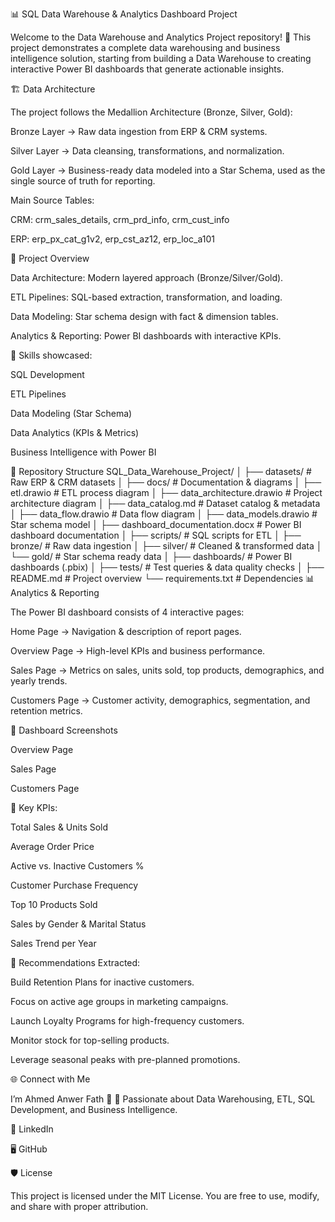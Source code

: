 📊 SQL Data Warehouse & Analytics Dashboard Project

Welcome to the Data Warehouse and Analytics Project repository! 🚀
This project demonstrates a complete data warehousing and business intelligence solution, starting from building a Data Warehouse to creating interactive Power BI dashboards that generate actionable insights.

🏗️ Data Architecture

The project follows the Medallion Architecture (Bronze, Silver, Gold):

Bronze Layer → Raw data ingestion from ERP & CRM systems.

Silver Layer → Data cleansing, transformations, and normalization.

Gold Layer → Business-ready data modeled into a Star Schema, used as the single source of truth for reporting.

Main Source Tables:

CRM: crm_sales_details, crm_prd_info, crm_cust_info

ERP: erp_px_cat_g1v2, erp_cst_az12, erp_loc_a101

📖 Project Overview

Data Architecture: Modern layered approach (Bronze/Silver/Gold).

ETL Pipelines: SQL-based extraction, transformation, and loading.

Data Modeling: Star schema design with fact & dimension tables.

Analytics & Reporting: Power BI dashboards with interactive KPIs.

🎯 Skills showcased:

SQL Development

ETL Pipelines

Data Modeling (Star Schema)

Data Analytics (KPIs & Metrics)

Business Intelligence with Power BI

📂 Repository Structure
SQL_Data_Warehouse_Project/
│
├── datasets/                           # Raw ERP & CRM datasets
│
├── docs/                               # Documentation & diagrams
│   ├── etl.drawio                      # ETL process diagram
│   ├── data_architecture.drawio        # Project architecture diagram
│   ├── data_catalog.md                 # Dataset catalog & metadata
│   ├── data_flow.drawio                # Data flow diagram
│   ├── data_models.drawio              # Star schema model
│   ├── dashboard_documentation.docx    # Power BI dashboard documentation
│
├── scripts/                            # SQL scripts for ETL
│   ├── bronze/                         # Raw data ingestion
│   ├── silver/                         # Cleaned & transformed data
│   └── gold/                           # Star schema ready data
│
├── dashboards/                         # Power BI dashboards (.pbix)
│
├── tests/                              # Test queries & data quality checks
│
├── README.md                           # Project overview
└── requirements.txt                    # Dependencies
📊 Analytics & Reporting

The Power BI dashboard consists of 4 interactive pages:

Home Page → Navigation & description of report pages.

Overview Page → High-level KPIs and business performance.

Sales Page → Metrics on sales, units sold, top products, demographics, and yearly trends.

Customers Page → Customer activity, demographics, segmentation, and retention metrics.

🔹 Dashboard Screenshots

Overview Page


Sales Page


Customers Page


🔹 Key KPIs:

Total Sales & Units Sold

Average Order Price

Active vs. Inactive Customers %

Customer Purchase Frequency

Top 10 Products Sold

Sales by Gender & Marital Status

Sales Trend per Year

🔹 Recommendations Extracted:

Build Retention Plans for inactive customers.

Focus on active age groups in marketing campaigns.

Launch Loyalty Programs for high-frequency customers.

Monitor stock for top-selling products.

Leverage seasonal peaks with pre-planned promotions.

🌐 Connect with Me

I’m Ahmed Anwer Fath 👋
📌 Passionate about Data Warehousing, ETL, SQL Development, and Business Intelligence.

🔗 LinkedIn

🖥️ GitHub

🛡️ License

This project is licensed under the MIT License.
You are free to use, modify, and share with proper attribution.
